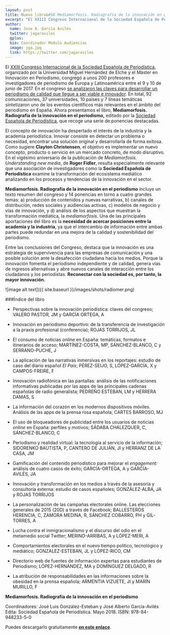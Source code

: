 ```yaml
---
layout: post
title: Nuevo libro&#58 Mediamorfosis. Radiografía de la innovación en el periodismo (Descarga gratuita)
excerpt: "El XXIII Congreso Internacional de la Sociedad Española de Periodística, organizado por la Universidad Miguel Hernández de Elche y el Máster en Innovación en Periodismo, congregó a unos 200 profesores e investigadores de periodismo de Europa y Latinoamérica entre el 9 y 10 de junio de 2017. En el congreso se analizaron las claves para desarrollar un periodismo de calidad que llegue a ser viable e innovador. En total, 92 comunicaciones, 37 universidades, 10 países y 7 líneas temáticas sintetizaron uno de los eventos científicos más relevantes en el ámbito del periodismo en España. Ahora presentamos el libro, Mediamorfosis. Radiografía de la innovación en el periodismo, editado por la Sociedad Española de Periodística, que recoge una serie de ponencias destacadas."
author:
  name: Jose A. García Avilés
  twitter: jagaraviles
  gplus:  
  bio: Coordinador Módulo Audiencias
  image: jga.jpg
  link: https://twitter.com/jagaraviles
---
```

El [XXIII Congreso Internacional de la Sociedad Española de Periodística](http://sep2017.umh.es/), organizado por la Universidad Miguel Hernández de Elche y el Máster en Innovación en Periodismo, congregó a unos 200 profesores e investigadores de periodismo de Europa y Latinoamérica entre el 9 y 10 de junio de 2017. En el congreso [se analizaron las claves para desarrollar un periodismo de calidad que llegue a ser viable e innovador](http://mip.umh.es/blog/2017/06/16/diez-claves-congreso-sep-umh/). En total, 92 comunicaciones, 37 universidades, 10 países y 7 líneas temáticas sintetizaron uno de los eventos científicos más relevantes en el ámbito del periodismo en España. Ahora presentamos el libro, **Mediamorfosis. Radiografía de la innovación en el periodismo,** editado por la [Sociedad Española de Periodística](http://www.periodistica.es/), que recoge una serie de ponencias destacadas.

El concepto de innovación ha despertado el interés de la industria y la academia periodística. Innovar consiste en detectar un problema o necesidad, encontrar una solución original y desarrollarla de forma exitosa. Como sugiere **Clayton Christensen**, el objetivo es implementar un nuevo concepto, producto o servicio en un mercado concreto, de modo disruptivo. En el vigésimo aniversario de la publicación de *Mediamorfosis. Understanding new media*, de **Roger Fidler**, resulta especialmente relevante que una asociación de investigadores como la **Sociedad Española de Periodística** examine la transformación del ecosistema mediático analizando en los procesos y tendencias de la innovación en el sector. 

**Mediamorfosis. Radiografía de la innovación en el periodismo** incluye un texto resumen del congreso y 14 ponencias en torno a cuatro grandes temas: a) producción de contenidos y nuevas narrativas, b) canales de distribución, redes sociales y audiencias activas, c) modelos de negocio y vías de innovación, y d) análisis de los aspectos que muestran la transformación mediática, la *mediamorfosis*.  Una de las principales aportaciones del libro es la **necesidad de acercar posiciones entre la academia y la industria**, ya que el intercambio de información entre ambas partes puede redundar en una mejora de la calidad y sostenibilidad del periodismo.

Entre las conclusiones del Congreso, destaca que la innovación es una estrategia de supervivencia para las empresas de comunicación y una posible solución ante la desafección ciudadana hacia los medios. Porque la innovación fomenta el periodismo independiente y de calidad, genera vías de ingresos alternativas y abre nuevos canales de interacción entre los ciudadanos y los periodistas. **Reconectar con la sociedad es, por tanto, la mayor innovación.** 

![image alt text]({{ site.baseurl }}/images/shots/radiomer.png)

###Índice del libro

- Perspectivas sobre la innovación periodística: claves del congreso; VALERO PASTOR, JM y GARCÍA ORTEGA, A

- Innovación en periodismo deportivo: de la transferencia de investigación a la praxis profesional (conferencia); ROJAS TORRIJOS, JL

- El consumo de noticias *online* en España: temáticas, formatos e itinerarios de acceso; MARTÍNEZ-COSTA, MP, SÁNCHEZ-BLANCO, C y SERRANO-PUCHE, J

- La aplicación de las narrativas inmersivas en los reportajes: estudio de caso del diario español *El País*; PÉREZ-SEIJO, S, LÓPEZ-GARCÍA, X y CAMPOS-FREIRE, F

- Innovación radiofónica en las pantallas: análisis de las notificaciones informativas publicadas por las apps de las principales cadenas españolas de radio generalista; PEDREÑO ESTEBAN, LM y HERRERA DAMAS, S

- La información del corazón en los modernos dispositivos móviles. Análisis de las apps de la prensa rosa española; CARTES BARROSO, MJ

- El uso de bloqueadores de publicidad entre los usuarios de noticias *online* en España: perfiles y motivos; SÁDABA CHALEZQUER, C, SÁNCHEZ-BLANCO, C

- Periodismo y realidad virtual: la tecnología al servicio de la información; SIDORENKO BAUTISTA, P, CANTERO DE JULIÁN, JI y HERRANZ DE LA CASA, JM

- Gamificación del contenido periodístico para mejorar el *engagement:* análisis de cuatro casos de éxito; GARCÍA-ORTEGA, A y GARCÍA-AVILÉS, JA

- Innovación y transformación en los medios a través de la asesoría y consultoría externa: estudio de casos españoles; GONZÁLEZ-ALBA, JA  y ROJAS TORRIJOS

- La personalización de las campañas electorales online. Las elecciones generales de 2015 (20D) a través de Facebook; BALLESTEROS HERENCIA, C, ZAMORA MEDINA, R, SÁNCHEZ COBARRO, PH y GIL-TORRES, A

- Lucha contra el inmigracionalismo y el discurso del odio en el metamedio social Twitter; MERINO-ARRIBAS, A y LÓPEZ-MERI, A

- Comportamientos electorales en el nuevo tiempo político, tecnológico y mediático; GONZALEZ-ESTEBAN, JL y LÓPEZ-RICO, CM

- Directorio web de fuentes de información expertas para estudiantes de Periodismo; LÓPEZ-HERNÁNDEZ, MA y DOMÍNGUEZ DELGADO, R

- La atribución de responsabilidades en las informaciones sobre la obesidad en la prensa española; ARMENTIA VIZUETE, JI y MARÍN MURILLO, F

**Mediamorfosis. Radiografía de la innovación en el periodismo**

Coordinadores: José Luis González-Esteban y José Alberto García-Avilés 
Edita: Sociedad Española de Periodística. Mayo 2018.
ISBN: 978-84-948233-5-0

Puedes descargarlo gratuitamente **[en este enlace](http://gicov.edu.umh.es/wp-content/uploads/sites/1344/2018/05/MEDIAMORFOSIS-WEB.pdf)**.

